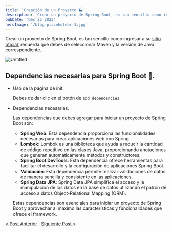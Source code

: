 ```yaml
---
title: 'Creación de un Proyecto 🏭'
description: 'Crear un proyecto de Spring Boot, es tan sencillo como ingresar a su [sitio oficial](https://start.spring.io/), recuerda que debes de seleccionar Maven y la versión de Java correspondiente'
pubDate: 'Dec 25 2022'
heroImage: '/blog-placeholder-3.jpg'
---
```


Crear un proyecto de Spring Boot, es tan sencillo como ingresar a su [sitio oficial](https://start.spring.io/), recuerda que debes de seleccionar Maven y la versión de Java correspondiente.

![Untitled](/Untitled.png)

## Dependencias necesarias para Spring Boot 🐀.

- Uso de la página de init.
    
    Debes de dar clic en el botón de `add dependencies`.
    
- Dependencias necesarias.
    
    Las dependencias que debes agregar para iniciar un proyecto de Spring Boot son:
    
    - **Spring Web**: Esta dependencia proporciona las funcionalidades necesarias para crear aplicaciones web con Spring.
    - **Lombok**: Lombok es una biblioteca que ayuda a reducir la cantidad de código repetitivo en las clases Java, proporcionando anotaciones que generan automáticamente métodos y constructores.
    - **Spring Boot DevTools**: Esta dependencia ofrece herramientas para facilitar el desarrollo y la configuración de aplicaciones Spring Boot.
    - **Validación**: Esta dependencia permite realizar validaciones de datos de manera sencilla y consistente en las aplicaciones.
    - **Spring Data JPA**: Spring Data JPA simplifica el acceso y la manipulación de los datos en la base de datos utilizando el patrón de acceso a datos Object-Relational Mapping (ORM).
    
    Estas dependencias son esenciales para iniciar un proyecto de Spring Boot y aprovechar al máximo las características y funcionalidades que ofrece el framework.    

[< Post Anterior](/blog/java/requerimientos) | [Siguiente Post >](/blog/java/editores)
